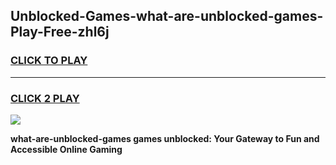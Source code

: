 
## Unblocked-Games-what-are-unblocked-games-Play-Free-zhl6j
<h3>
<a href="https://premium76.site?title=what-are-unblocked-games&ref=19M">CLICK TO PLAY</a></h3>
<hr>

<h3>
<a href="https://premium76.site?title=what-are-unblocked-games&ref=19M">CLICK 2 PLAY</a>
  
</h3>

<a href="https://premium76.site?title=what-are-unblocked-games&ref=19M"><img src="https://clearcache.store/games.png"></a>


**what-are-unblocked-games games unblocked: Your Gateway to Fun and Accessible Online Gaming**
